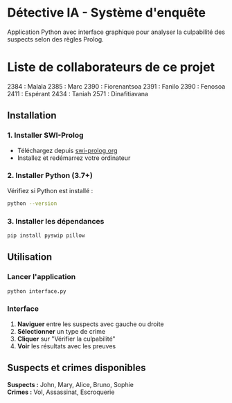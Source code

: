 # Détective IA - Système d'enquête

Application Python avec interface graphique pour analyser la culpabilité des suspects selon des règles Prolog.

# Liste de collaborateurs de ce projet
2384 : Malala
2385 : Marc
2390 : Fiorenantsoa
2391 : Fanilo
2390 : Fenosoa
2411 : Espérant
2434 : Taniah
2571 : Dinafitiavana

## Installation

### 1. Installer SWI-Prolog
- Téléchargez depuis [swi-prolog.org](https://www.swi-prolog.org/download/stable)
- Installez et redémarrez votre ordinateur

### 2. Installer Python (3.7+)
Vérifiez si Python est installé :
```bash
python --version
```

### 3. Installer les dépendances
```bash
pip install pyswip pillow
```

## Utilisation

### Lancer l'application
```bash
python interface.py
```

### Interface
1. **Naviguer** entre les suspects avec gauche ou droite
2. **Sélectionner** un type de crime
3. **Cliquer** sur "Vérifier la culpabilité"
4. **Voir** les résultats avec les preuves

## Suspects et crimes disponibles

**Suspects :** John, Mary, Alice, Bruno, Sophie  
**Crimes :** Vol, Assassinat, Escroquerie

